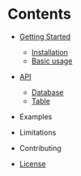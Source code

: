 # Contents

- [Getting Started](./getting-started)
  - [Installation](./getting-started#installation)
  - [Basic usage](./getting-started#basic-usage)
  
- [API](./api)
  - [Database](./api/database.md)
  - [Table](./api/table.md)

- Examples
- Limitations
- Contributing
- [License](./MIT.md)
